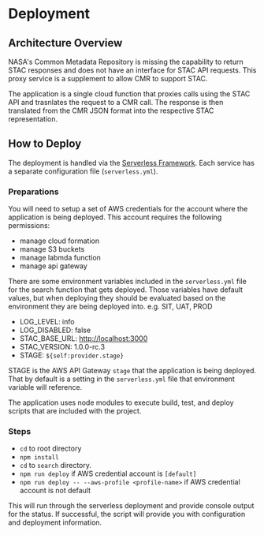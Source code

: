 # Deployment

## Architecture Overview

NASA's Common Metadata Repository is missing the capability to return STAC responses and does not have an interface for STAC API requests. This proxy service is a supplement to allow CMR to support STAC.

The application is a single cloud function that proxies calls using the STAC API and trasnlates the request to a CMR call. The response is then translated from the CMR JSON format into the respective STAC representation.

## How to Deploy

The deployment is handled via the [Serverless Framework](https://serverless.com). Each service has a separate configuration file (`serverless.yml`).

### Preparations

You will need to setup a set of AWS credentials for the account where the application is being deployed. This account requires the following permissions:

- manage cloud formation
- manage S3 buckets
- manage labmda function
- manage api gateway

There are some environment variables included in the `serverless.yml` file for the search function that gets deployed. Those variables have default values, but when deploying they should be evaluated based on the environment they are being deployed into. e.g. SIT, UAT, PROD

- LOG_LEVEL: info
- LOG_DISABLED: false
- STAC_BASE_URL: <http://localhost:3000>
- STAC_VERSION: 1.0.0-rc.3
- STAGE: `${self:provider.stage}`

STAGE is the AWS API Gateway `stage` that the application is being deployed. That by default is a setting in the `serverless.yml` file that environment variable will reference.

The application uses node modules to execute build, test, and deploy scripts that are included with the project.

### Steps

- `cd` to root directory
- `npm install`
- `cd` to `search` directory.
- `npm run deploy` if AWS credential account is `[default]`
- `npm run deploy -- --aws-profile <profile-name>` if AWS credential account is not default

This will run through the serverless deployment and provide console output for the status. If successful, the script will provide you with configuration and deployment information.
